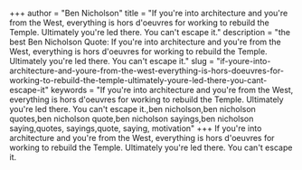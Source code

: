 +++
author = "Ben Nicholson"
title = "If you're into architecture and you're from the West, everything is hors d'oeuvres for working to rebuild the Temple. Ultimately you're led there. You can't escape it."
description = "the best Ben Nicholson Quote: If you're into architecture and you're from the West, everything is hors d'oeuvres for working to rebuild the Temple. Ultimately you're led there. You can't escape it."
slug = "if-youre-into-architecture-and-youre-from-the-west-everything-is-hors-doeuvres-for-working-to-rebuild-the-temple-ultimately-youre-led-there-you-cant-escape-it"
keywords = "If you're into architecture and you're from the West, everything is hors d'oeuvres for working to rebuild the Temple. Ultimately you're led there. You can't escape it.,ben nicholson,ben nicholson quotes,ben nicholson quote,ben nicholson sayings,ben nicholson saying,quotes, sayings,quote, saying, motivation"
+++
If you're into architecture and you're from the West, everything is hors d'oeuvres for working to rebuild the Temple. Ultimately you're led there. You can't escape it.
